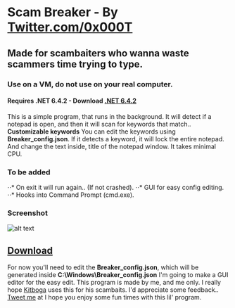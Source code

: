 # Scam Breaker - By [Twitter.com/0x000T](https://www.twitter.com/0x000T)
## Made for scambaiters who wanna waste scammers time trying to type.
### Use on a VM, do not use on your real computer.
#### Requires .NET 6.4.2 - Download [.NET 6.4.2](https://www.microsoft.com/en-us/download/details.aspx?id=53344)

This is a simple program, that runs in the background.
It will detect if a notepad is open, and then it will scan for keywords that match.. **Customizable keywords**
You can edit the keywords using **Breaker_config.json**. If it detects a keyword, it will lock the entire notepad.
And change the text inside, title of the notepad window. It takes minimal CPU.

### To be added
⋅⋅* On exit it will run again.. (If not crashed).
⋅⋅* GUI for easy config editing.
⋅⋅* Hooks into Command Prompt (cmd.exe).

### Screenshot
![alt text](http://0x0.st/s2hg.png "Screenshot")

## [Download](https://github.com/MixedFeelingsSoftwares/Scam-Breaker/releases)

For now you'll need to edit the **Breaker_config.json**, which will be generated inside **C:\Windows\Breaker_config.json**
I'm going to make a GUI editor for the easy edit.
This program is made by me, and me only.
I really hope [Kitboga](https://www.twitch.tv/kitboga) uses this for his scambaits.
I'd appreciate some feedback.. [Tweet me](https://www.twitter.com/0x000T) at
I hope you enjoy some fun times with this lil' program.